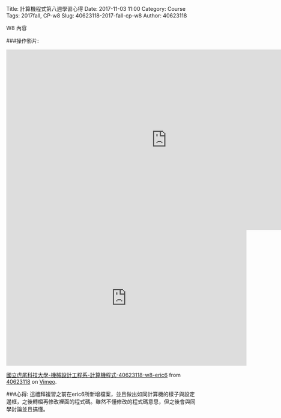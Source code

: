 Title: 計算機程式第八週學習心得
Date: 2017-11-03 11:00
Category: Course
Tags: 2017fall, CP-w8
Slug: 40623118-2017-fall-cp-w8
Author: 40623118

W8 內容
<!-- PELICAN_END_SUMMARY -->

###操作影片:
<iframe width="854" height="480" src="https://www.youtube.com/embed/6_7RxyKtIyI" frameborder="0" gesture="media" allowfullscreen></iframe>

<iframe src="https://player.vimeo.com/video/241798425" width="640" height="361" frameborder="0" webkitallowfullscreen mozallowfullscreen allowfullscreen></iframe> <p><a href="https://vimeo.com/241798425">國立虎尾科技大學-機械設計工程系-計算機程式-40623118-w8-eric6</a> from <a href="https://vimeo.com/user73505961">40623118</a> on <a href="https://vimeo.com">Vimeo</a>.</p>

###心得:
這禮拜複習之前在eric6所新增檔案，並且做出如同計算機的樣子與設定邊框，之後轉檔再修改裡面的程式碼。雖然不懂修改的程式碼意思，但之後會與同學討論並且搞懂。

